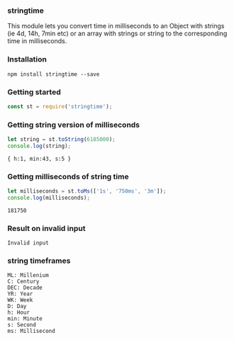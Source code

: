 

### stringtime
This module lets you convert time in milliseconds to an Object with strings (ie 4d, 14h, 7min etc) or an array with strings or string to the corresponding time in milliseconds.


### Installation
```
npm install stringtime --save
```

### Getting started
```js
const st = require('stringtime');
```

### Getting string version of milliseconds
```js
let string = st.toString(6185000);
console.log(string);
```

```
{ h:1, min:43, s:5 }
```

### Getting milliseconds of string time
```js
let milliseconds = st.toMs(['1s', '750ms', '3m']);
console.log(milliseconds);
```
```
181750
```

### Result on invalid input
```
Invalid input
```

### string timeframes
```
ML: Millenium
C: Century
DEC: Decade
YR: Year
WK: Week
D: Day
h: Hour
min: Minute
s: Second
ms: Millisecond
```

